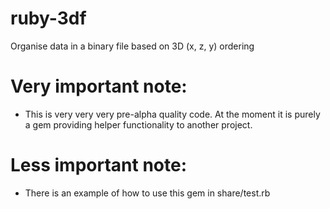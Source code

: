 ruby-3df
========

Organise data in a binary file based on 3D (x, z, y) ordering

Very important note:
====================
 * This is very very very pre-alpha quality code.
   At the moment it is purely a gem providing helper
   functionality to another project.

Less important note:
====================
 * There is an example of how to use this gem in
   share/test.rb
